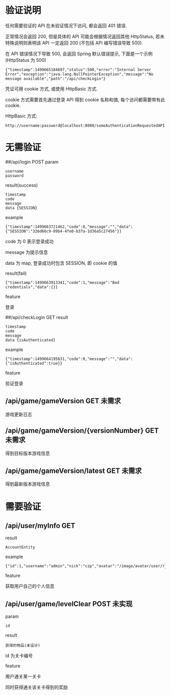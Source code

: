 # 验证说明
任何需要验证的 API 在未验证情况下访问, 都会返回 401 错误.

正常情况会返回 200, 但是具体的 API 可能会根据情况返回其他 HttpStatus, 若未特殊说明则表明该 API 一定返回 200 (不包括 API 编写错误导致 500).

在 API 错误情况下导致 500, 会返回 Spring 默认错误提示, 下面是一个示例 (HttpStatus 为 500)

    {"timestamp":1499665184697,"status":500,"error":"Internal Server Error","exception":"java.lang.NullPointerException","message":"No message available","path":"/api/checkLogin"}

凭证可用 cookie 方式, 或使用 HttpBasic 方式.

cookie 方式需要首先通过登录 API 得到 cookie 名称和值, 每个访问都需要带有此 cookie.

HttpBasic 方式:

    http://username:password@localhost:8080/someAuthenticationRequestedAPI

# 无需验证
##/api/login  POST
param

    username
    password

result(success)

    timestamp
    code
    message
    data {SESSION}

example

    {"timestamp":1499663721462,"code":0,"message":"","data":{"SESSION":"326d66c9-89b4-4fe0-b37a-1d36a5c27456"}}
    
code 为 0 表示登录成功

message 为提示信息

data 为 map, 登录成功时包含 SESSION, 即 cookie 的值

result(fail)

    {"timestamp":1499663913341,"code":1,"message":"Bad credentials","data":{}}

feature

登录

##/api/checkLogin   GET
result

    timestamp
    code
    message
    data {isAuthenticated}

example 

    {"timestamp":1499664195631,"code":0,"message":"","data":{"isAuthenticated":true}}
    
feature

验证登录

## /api/game/gameVersion GET    未需求
游戏更新日志

## /api/game/gameVersion/{versionNumber} GET    未需求
得到目标版本游戏信息

## /api/game/gameVersion/latest GET    未需求
得到最新版本游戏信息

# 需要验证
## /api/user/myInfo GET
result

    AccountEntity
    
example

    {"id":1,"username":"admin","nick":"czp","avatar":"/image/avatar/user/rjxXGgS5L9448DAzQToW.jpg","point":0,"gameFlag":null}

feature

获取用户自己的个人信息

## /api/user/game/levelClear  POST 未实现
param

    id
    
result

    获得的物品(未设计)
    
id 为关卡编号

feature

用户通关某一关卡

同时获得通关该关卡得到的奖励
